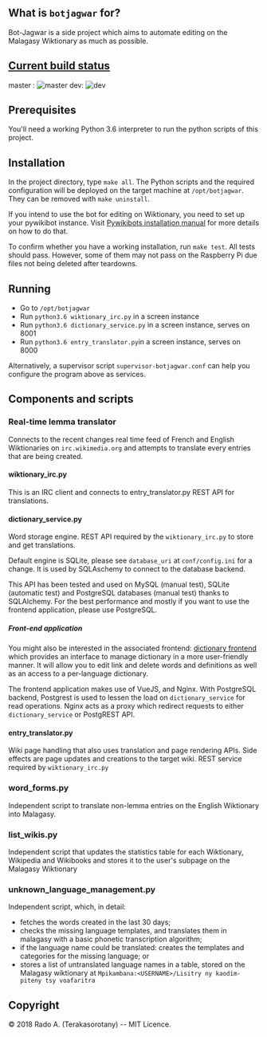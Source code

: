 
## What is `botjagwar` for?

Bot-Jagwar is a side project which aims to automate editing on the Malagasy Wiktionary as much as possible.

## [Current build status](https://travis-ci.com/radomd92/botjagwar/branches)
master : ![master](https://app.travis-ci.com/radomd92/botjagwar.svg?branch=master)
dev: ![dev](https://app.travis-ci.com/radomd92/botjagwar.svg?branch=dev)

## Prerequisites

You'll need a working Python 3.6 interpreter to run the python scripts of this project.

## Installation

In the project directory, type `make all`. The Python scripts and the required configuration will be deployed on the target machine at `/opt/botjagwar`. They can be removed with
`make uninstall`.

If you intend to use the bot for editing on Wiktionary, you need to set up your pywikibot instance.
Visit [Pywikibots installation manual](https://www.mediawiki.org/wiki/Manual:Pywikibot/Installation) for more details on how to do that.

To confirm whether you have a working installation, run `make test`. All tests should pass.
However, some of them may not pass on the Raspberry Pi due files not being deleted after teardowns.

## Running
- Go to `/opt/botjagwar`
- Run `python3.6 wiktionary_irc.py` in a screen instance
- Run `python3.6 dictionary_service.py` in a screen instance, serves on 8001
- Run `python3.6 entry_translator.py`in a screen instance, serves on 8000

Alternatively, a supervisor script `supervisor-botjagwar.conf` can help you configure the program above as services.


## Components and scripts

### Real-time lemma translator

Connects to the recent changes real time feed of French and English Wiktionaries on `irc.wikimedia.org` and attempts to translate every entries
that are being created.

#### wiktionary_irc.py

This is an IRC client and connects to entry_translator.py REST API for translations.

#### dictionary_service.py

Word storage engine. REST API required by the `wiktionary_irc.py` to store and get translations.

Default engine is SQLite, please see `database_uri` at `conf/config.ini` for a change. It is used by SQLAschemy to connect to the database backend.

This API has been tested and used on MySQL (manual test), SQLite (automatic test) and PostgreSQL databases (manual test) thanks to SQLAlchemy. For the best performance and mostly if you want to use the frontend application, please use PostgreSQL.

##### Front-end application
You might also be interested in the associated frontend: [dictionary frontend](https://github.com/radomd92/botjagwar-frontend)
which provides an interface to manage dictionary in a more user-friendly manner. It will allow you to edit link and delete words and definitions as well as an access to a per-language dictionary.

The frontend application makes use of VueJS, and Nginx. With PostgreSQL backend, Postgrest is used to lessen the load on `dictionary_service` for read operations. Nginx acts as a proxy which redirect requests to either `dictionary_service` or PostgREST API.

#### entry_translator.py

Wiki page handling that also uses translation and page rendering APIs. Side effects are page updates and creations to the target wiki.
REST service required by `wiktionary_irc.py`

### word_forms.py

Independent script to translate non-lemma entries on the English Wiktionary into Malagasy.

### list_wikis.py

Independent script that updates the statistics table for each Wiktionary, Wikipedia and Wikibooks and stores it to the user's subpage on the Malagasy Wiktionary

### unknown_language_management.py

Independent script, which, in detail:
- fetches the words created in the last 30 days;
- checks the missing language templates, and translates them in malagasy with a basic phonetic transcription algorithm;
- if the language name could be translated: creates the templates and categories for the missing language; or
- stores a list of untranslated language names in a table, stored on the Malagasy wiktionary at `Mpikambana:<USERNAME>/Lisitry ny kaodim-piteny tsy voafaritra`

## Copyright

© 2018 Rado A. (Terakasorotany) -- MIT Licence.
